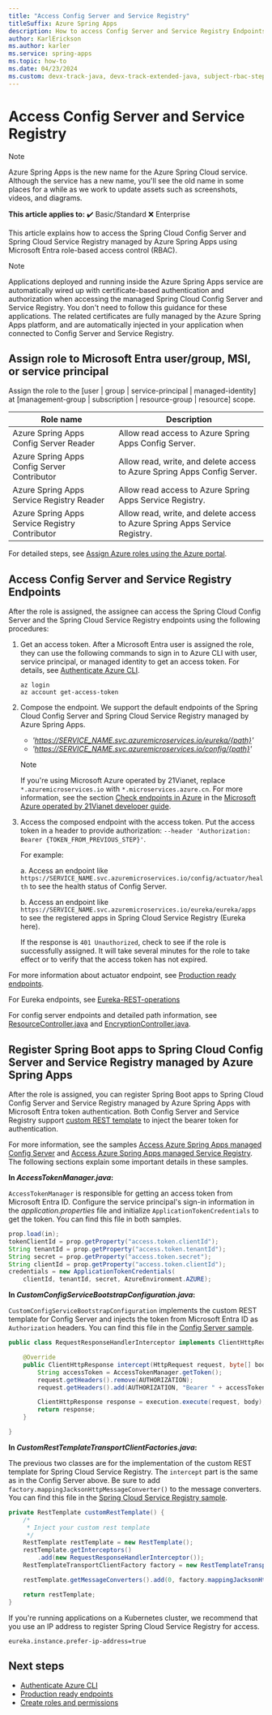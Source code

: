 ```yaml
---
title: "Access Config Server and Service Registry"
titleSuffix: Azure Spring Apps
description: How to access Config Server and Service Registry Endpoints with Microsoft Entra role-based access control.
author: KarlErickson
ms.author: karler
ms.service: spring-apps
ms.topic: how-to
ms.date: 04/23/2024
ms.custom: devx-track-java, devx-track-extended-java, subject-rbac-steps
---
```


# Access Config Server and Service Registry

> [!NOTE]
> Azure Spring Apps is the new name for the Azure Spring Cloud service. Although the service has a new name, you'll see the old name in some places for a while as we work to update assets such as screenshots, videos, and diagrams.

**This article applies to:** ✔️ Basic/Standard ❌ Enterprise

This article explains how to access the Spring Cloud Config Server and Spring Cloud Service Registry managed by Azure Spring Apps using Microsoft Entra role-based access control (RBAC).

> [!NOTE]
> Applications deployed and running inside the Azure Spring Apps service are automatically wired up with certificate-based authentication and authorization when accessing the managed Spring Cloud Config Server and Service Registry. You don't need to follow this guidance for these applications. The related certificates are fully managed by the Azure Spring Apps platform, and are automatically injected in your application when connected to Config Server and Service Registry.

<a name='assign-role-to-azure-ad-usergroup-msi-or-service-principal'></a>

## Assign role to Microsoft Entra user/group, MSI, or service principal

Assign the role to the [user | group | service-principal | managed-identity] at [management-group | subscription | resource-group | resource] scope.

| Role name                                       | Description                                                                  |
|-------------------------------------------------|------------------------------------------------------------------------------|
| Azure Spring Apps Config Server Reader         | Allow read access to Azure Spring Apps Config Server.                       |
| Azure Spring Apps Config Server Contributor    | Allow read, write, and delete access to Azure Spring Apps Config Server.    |
| Azure Spring Apps Service Registry Reader      | Allow read access to Azure Spring Apps Service Registry.                    |
| Azure Spring Apps Service Registry Contributor | Allow read, write, and delete access to Azure Spring Apps Service Registry. |

For detailed steps, see [Assign Azure roles using the Azure portal](../../role-based-access-control/role-assignments-portal.yml).

## Access Config Server and Service Registry Endpoints

After the role is assigned, the assignee can access the Spring Cloud Config Server and the Spring Cloud Service Registry endpoints using the following procedures:

1. Get an access token. After a Microsoft Entra user is assigned the role, they can use the following commands to sign in to Azure CLI with user, service principal, or managed identity to get an access token. For details, see [Authenticate Azure CLI](/cli/azure/authenticate-azure-cli).

    ```azurecli
    az login
    az account get-access-token
    ```

1. Compose the endpoint. We support the default endpoints of the Spring Cloud Config Server and Spring Cloud Service Registry managed by Azure Spring Apps.

    * *'https://SERVICE_NAME.svc.azuremicroservices.io/eureka/{path}'*
    * *'https://SERVICE_NAME.svc.azuremicroservices.io/config/{path}'*

    >[!NOTE]
    > If you're using Microsoft Azure operated by 21Vianet, replace `*.azuremicroservices.io` with `*.microservices.azure.cn`. For more information, see the section [Check endpoints in Azure](/azure/china/resources-developer-guide#check-endpoints-in-azure) in the [Microsoft Azure operated by 21Vianet developer guide](/azure/china/resources-developer-guide).

1. Access the composed endpoint with the access token. Put the access token in a header to provide authorization: `--header 'Authorization: Bearer {TOKEN_FROM_PREVIOUS_STEP}'`.

    For example:

    a. Access an endpoint like `https://SERVICE_NAME.svc.azuremicroservices.io/config/actuator/health` to see the health status of Config Server.

    b. Access an endpoint like `https://SERVICE_NAME.svc.azuremicroservices.io/eureka/eureka/apps` to see the registered apps in Spring Cloud Service Registry (Eureka here).

    If the response is `401 Unauthorized`, check to see if the role is successfully assigned. It will take several minutes for the role to take effect or to verify that the access token has not expired.

For more information about actuator endpoint, see [Production ready endpoints](https://docs.spring.io/spring-boot/docs/current/reference/htmlsingle/#production-ready-endpoints).

For Eureka endpoints, see [Eureka-REST-operations](https://github.com/Netflix/eureka/wiki/Eureka-REST-operations)

For config server endpoints and detailed path information, see [ResourceController.java](https://github.com/spring-cloud/spring-cloud-config/blob/main/spring-cloud-config-server/src/main/java/org/springframework/cloud/config/server/resource/ResourceController.java) and [EncryptionController.java](https://github.com/spring-cloud/spring-cloud-config/blob/main/spring-cloud-config-server/src/main/java/org/springframework/cloud/config/server/encryption/EncryptionController.java).

## Register Spring Boot apps to Spring Cloud Config Server and Service Registry managed by Azure Spring Apps

After the role is assigned, you can register Spring Boot apps to Spring Cloud Config Server and Service Registry managed by Azure Spring Apps with Microsoft Entra token authentication. Both Config Server and Service Registry support [custom REST template](https://cloud.spring.io/spring-cloud-config/reference/html/#custom-rest-template) to inject the bearer token for authentication.

For more information, see the samples [Access Azure Spring Apps managed Config Server](https://github.com/Azure-Samples/azure-spring-apps-samples/tree/main/custom-config-server-client) and [Access Azure Spring Apps managed Service Registry](https://github.com/Azure-Samples/azure-spring-apps-samples/tree/main/custom-eureka-client). The following sections explain some important details in these samples.

**In *AccessTokenManager.java*:**

`AccessTokenManager` is responsible for getting an access token from Microsoft Entra ID. Configure the service principal's sign-in information in the *application.properties* file and initialize `ApplicationTokenCredentials` to get the token. You can find this file in both samples.

```java
prop.load(in);
tokenClientId = prop.getProperty("access.token.clientId");
String tenantId = prop.getProperty("access.token.tenantId");
String secret = prop.getProperty("access.token.secret");
String clientId = prop.getProperty("access.token.clientId");
credentials = new ApplicationTokenCredentials(
    clientId, tenantId, secret, AzureEnvironment.AZURE);
```

**In *CustomConfigServiceBootstrapConfiguration.java*:**

`CustomConfigServiceBootstrapConfiguration` implements the custom REST template for Config Server and injects the token from Microsoft Entra ID as `Authorization` headers. You can find this file in the [Config Server sample](https://github.com/Azure-Samples/azure-spring-apps-samples/tree/main/custom-config-server-client).

```java
public class RequestResponseHandlerInterceptor implements ClientHttpRequestInterceptor {

    @Override
    public ClientHttpResponse intercept(HttpRequest request, byte[] body, ClientHttpRequestExecution execution) throws IOException {
        String accessToken = AccessTokenManager.getToken();
        request.getHeaders().remove(AUTHORIZATION);
        request.getHeaders().add(AUTHORIZATION, "Bearer " + accessToken);

        ClientHttpResponse response = execution.execute(request, body);
        return response;
    }

}
```

**In *CustomRestTemplateTransportClientFactories.java*:**

The previous two classes are for the implementation of the custom REST template for Spring Cloud Service Registry. The `intercept` part is the same as in the Config Server above. Be sure to add `factory.mappingJacksonHttpMessageConverter()` to the message converters. You can find this file in the [Spring Cloud Service Registry sample](https://github.com/Azure-Samples/azure-spring-apps-samples/tree/main/custom-eureka-client).

```java
private RestTemplate customRestTemplate() {
    /*
     * Inject your custom rest template
     */
    RestTemplate restTemplate = new RestTemplate();
    restTemplate.getInterceptors()
        .add(new RequestResponseHandlerInterceptor());
    RestTemplateTransportClientFactory factory = new RestTemplateTransportClientFactory();

    restTemplate.getMessageConverters().add(0, factory.mappingJacksonHttpMessageConverter());

    return restTemplate;
}
```

If you're running applications on a Kubernetes cluster, we recommend that you use an IP address to register Spring Cloud Service Registry for access.

```properties
eureka.instance.prefer-ip-address=true
```

## Next steps

* [Authenticate Azure CLI](/cli/azure/authenticate-azure-cli)
* [Production ready endpoints](https://docs.spring.io/spring-boot/docs/current/reference/htmlsingle/#production-ready-endpoints)
* [Create roles and permissions](../enterprise/how-to-permissions.md?toc=/azure/spring-apps/basic-standard/toc.json&bc=/azure/spring-apps/basic-standard/breadcrumb/toc.json)
